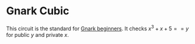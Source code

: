 # Gnark Cubic

This circuit is the standard for [Gnark beginners](https://github.com/Consensys/gnark/blob/master/examples/cubic/cubic.go). It checks $x^3 + x + 5 == y$ for public $y$ and private $x$.